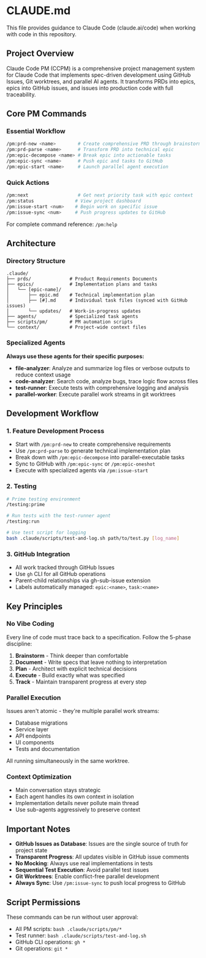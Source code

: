 # CLAUDE.md

This file provides guidance to Claude Code (claude.ai/code) when working with code in this repository.

## Project Overview

Claude Code PM (CCPM) is a comprehensive project management system for Claude Code that implements spec-driven development using GitHub Issues, Git worktrees, and parallel AI agents. It transforms PRDs into epics, epics into GitHub issues, and issues into production code with full traceability.

## Core PM Commands

### Essential Workflow
```bash
/pm:prd-new <name>        # Create comprehensive PRD through brainstorming
/pm:prd-parse <name>      # Transform PRD into technical epic  
/pm:epic-decompose <name> # Break epic into actionable tasks
/pm:epic-sync <name>      # Push epic and tasks to GitHub
/pm:epic-start <name>     # Launch parallel agent execution
```

### Quick Actions
```bash
/pm:next                  # Get next priority task with epic context
/pm:status               # View project dashboard
/pm:issue-start <num>    # Begin work on specific issue
/pm:issue-sync <num>     # Push progress updates to GitHub
```

For complete command reference: `/pm:help`

## Architecture

### Directory Structure
```text
.claude/
├── prds/              # Product Requirements Documents
├── epics/             # Implementation plans and tasks
│   └── [epic-name]/
│       ├── epic.md    # Technical implementation plan
│       ├── [#].md     # Individual task files (synced with GitHub issues)
│       └── updates/   # Work-in-progress updates
├── agents/            # Specialized task agents
├── scripts/pm/        # PM automation scripts
└── context/           # Project-wide context files
```

### Specialized Agents

**Always use these agents for their specific purposes:**

- **file-analyzer**: Analyze and summarize log files or verbose outputs to reduce context usage
- **code-analyzer**: Search code, analyze bugs, trace logic flow across files
- **test-runner**: Execute tests with comprehensive logging and analysis
- **parallel-worker**: Execute parallel work streams in git worktrees

## Development Workflow

### 1. Feature Development Process
- Start with `/pm:prd-new` to create comprehensive requirements
- Use `/pm:prd-parse` to generate technical implementation plan
- Break down with `/pm:epic-decompose` into parallel-executable tasks
- Sync to GitHub with `/pm:epic-sync` or `/pm:epic-oneshot`
- Execute with specialized agents via `/pm:issue-start`

### 2. Testing
```bash
# Prime testing environment
/testing:prime

# Run tests with the test-runner agent
/testing:run

# Use test script for logging
bash .claude/scripts/test-and-log.sh path/to/test.py [log_name]
```

### 3. GitHub Integration
- All work tracked through GitHub Issues
- Use `gh` CLI for all GitHub operations
- Parent-child relationships via gh-sub-issue extension
- Labels automatically managed: `epic:<name>`, `task:<name>`

## Key Principles

### No Vibe Coding
Every line of code must trace back to a specification. Follow the 5-phase discipline:
1. **Brainstorm** - Think deeper than comfortable
2. **Document** - Write specs that leave nothing to interpretation  
3. **Plan** - Architect with explicit technical decisions
4. **Execute** - Build exactly what was specified
5. **Track** - Maintain transparent progress at every step

### Parallel Execution
Issues aren't atomic - they're multiple parallel work streams:
- Database migrations
- Service layer
- API endpoints  
- UI components
- Tests and documentation

All running simultaneously in the same worktree.

### Context Optimization
- Main conversation stays strategic
- Each agent handles its own context in isolation
- Implementation details never pollute main thread
- Use sub-agents aggressively to preserve context

## Important Notes

- **GitHub Issues as Database**: Issues are the single source of truth for project state
- **Transparent Progress**: All updates visible in GitHub issue comments
- **No Mocking**: Always use real implementations in tests
- **Sequential Test Execution**: Avoid parallel test issues
- **Git Worktrees**: Enable conflict-free parallel development
- **Always Sync**: Use `/pm:issue-sync` to push local progress to GitHub

## Script Permissions

These commands can be run without user approval:
- All PM scripts: `bash .claude/scripts/pm/*`
- Test runner: `bash .claude/scripts/test-and-log.sh`
- GitHub CLI operations: `gh *`
- Git operations: `git *`